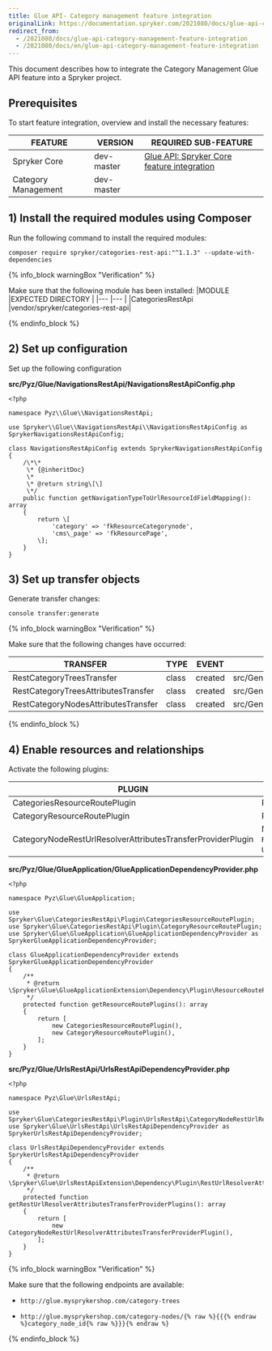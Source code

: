 ```yaml
---
title: Glue API- Category management feature integration
originalLink: https://documentation.spryker.com/2021080/docs/glue-api-category-management-feature-integration
redirect_from:
  - /2021080/docs/glue-api-category-management-feature-integration
  - /2021080/docs/en/glue-api-category-management-feature-integration
---
```



This document describes how to integrate the Category Management Glue API feature into a Spryker project.

## Prerequisites

To start feature integration, overview and install the necessary features:

|FEATURE  |VERSION |REQUIRED SUB-FEATURE |
|---  |--- |--- |
| Spryker Core |dev-master |[Glue API: Spryker Core feature integration](https://documentation.spryker.com/2021080/docs/glue-api-spryker-core-feature-integration) |
| Category Management |dev-master| | 

  

## 1) Install the required modules using Composer

Run the following command to install the required modules:
```
composer require spryker/categories-rest-api:"^1.1.3" --update-with-dependencies
```
  
{% info_block warningBox "Verification" %}


Make sure that the following module has been installed: 
|MODULE |EXPECTED DIRECTORY |
|--- |--- |
|CategoriesRestApi |vendor/spryker/categories-rest-api|


{% endinfo_block %}
## 2) Set up configuration

Set up the following configuration

**src/Pyz/Glue/NavigationsRestApi/NavigationsRestApiConfig.php**
```
<?php

namespace Pyz\\Glue\\NavigationsRestApi;

use Spryker\\Glue\\NavigationsRestApi\\NavigationsRestApiConfig as SprykerNavigationsRestApiConfig;

class NavigationsRestApiConfig extends SprykerNavigationsRestApiConfig
{
    /\*\*
     \* {@inheritDoc}
     \*
     \* @return string\[\]
     \*/
    public function getNavigationTypeToUrlResourceIdFieldMapping(): array
    {
        return \[
            'category' => 'fkResourceCategorynode',
            'cms\_page' => 'fkResourcePage',
        \];
    }
}
```
  

## 3) Set up transfer objects

Generate transfer changes:
```
console transfer:generate
```
  
{% info_block warningBox "Verification" %}

Make sure that the following changes have occurred:

|TRANSFER |TYPE |EVENT |PATH |
|--- |--- |--- |--- |
|RestCategoryTreesTransfer |class |created |src/Generated/Shared/Transfer/RestCategoryTreesTransfer |
|RestCategoryTreesAttributesTransfer |class |created |src/Generated/Shared/Transfer/RestCategoryTreesAttributesTransfer |
|RestCategoryNodesAttributesTransfer |class |created |src/Generated/Shared/Transfer/RestCategoryNodesAttributesTransfer|

{% endinfo_block %}
## 4) Enable resources and relationships

Activate the following plugins:

  

|PLUGIN| SPECIFICATION| PREREQUISITES| NAMESPACE| 
|--- |--- |--- |--- |
|CategoriesResourceRoutePlugin| Registers the `category-tree` resource.| | Spryker\Glue\CategoriesRestApi\Plugin| 
|CategoryResourceRoutePlugin| Registers the `category-nodes` resource.| | Spryker\Glue\CategoriesRestApi\Plugin | 
|CategoryNodeRestUrlResolverAttributesTransferProviderPlugin| Maps the data for `RestUrlResolverAttributesTransfer` from `UrlStorageTransfer`.| | Spryker\Glue\CategoriesRestApi\Plugin\UrlsRestApi|

  

**src/Pyz/Glue/GlueApplication/GlueApplicationDependencyProvider.php**
```
<?php

namespace Pyz\Glue\GlueApplication;

use Spryker\Glue\CategoriesRestApi\Plugin\CategoriesResourceRoutePlugin;
use Spryker\Glue\CategoriesRestApi\Plugin\CategoryResourceRoutePlugin;
use Spryker\Glue\GlueApplication\GlueApplicationDependencyProvider as SprykerGlueApplicationDependencyProvider;

class GlueApplicationDependencyProvider extends SprykerGlueApplicationDependencyProvider
{
    /**
     * @return \Spryker\Glue\GlueApplicationExtension\Dependency\Plugin\ResourceRoutePluginInterface[]
     */
    protected function getResourceRoutePlugins(): array
    {
        return [
            new CategoriesResourceRoutePlugin(),
            new CategoryResourceRoutePlugin(),
        ];
    }
}
```
  

**src/Pyz/Glue/UrlsRestApi/UrlsRestApiDependencyProvider.php**
```
<?php

namespace Pyz\Glue\UrlsRestApi;

use Spryker\Glue\CategoriesRestApi\Plugin\UrlsRestApi\CategoryNodeRestUrlResolverAttributesTransferProviderPlugin;
use Spryker\Glue\UrlsRestApi\UrlsRestApiDependencyProvider as SprykerUrlsRestApiDependencyProvider;

class UrlsRestApiDependencyProvider extends SprykerUrlsRestApiDependencyProvider
{
    /**
     * @return \Spryker\Glue\UrlsRestApiExtension\Dependency\Plugin\RestUrlResolverAttributesTransferProviderPluginInterface[]
     */
    protected function getRestUrlResolverAttributesTransferProviderPlugins(): array
    {
        return [
            new CategoryNodeRestUrlResolverAttributesTransferProviderPlugin(),
        ];
    }
}
```
  

{% info_block warningBox "Verification" %}
 

Make sure that the following endpoints are available:

*   `http://glue.mysprykershop.com/category-trees`
    
*   `http://glue.mysprykershop.com/category-nodes/{% raw %}{{{% endraw %}category_node_id{% raw %}}}{% endraw %}`
    

{% endinfo_block %}
  
